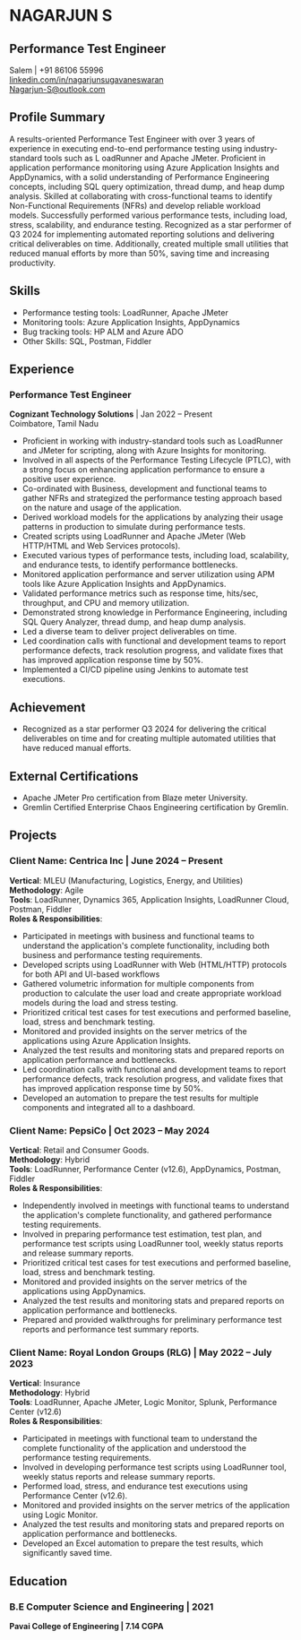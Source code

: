 # NAGARJUN S
## Performance Test Engineer
Salem | +91 86106 55996  
[linkedin.com/in/nagarjunsugavaneswaran](https://linkedin.com/in/nagarjunsugavaneswaran)  
Nagarjun-S@outlook.com

## Profile Summary
A results-oriented Performance Test Engineer with over 3 years of experience in executing end-to-end performance testing using industry-standard tools such as L oadRunner and Apache JMeter. Proficient in application performance monitoring using Azure Application Insights and AppDynamics, with a solid understanding of Performance Engineering concepts, including SQL query optimization, thread dump, and heap dump analysis. Skilled at collaborating with cross-functional teams to identify Non-Functional Requirements (NFRs) and develop reliable workload models. Successfully performed various performance tests, including load, stress, scalability, and endurance testing. Recognized as a star performer of Q3 2024 for implementing automated reporting solutions and delivering critical deliverables on time. Additionally, created multiple small utilities that reduced manual efforts by more than 50%, saving time and increasing productivity.

## Skills
- Performance testing tools: LoadRunner, Apache JMeter
- Monitoring tools: Azure Application Insights, AppDynamics
- Bug tracking tools: HP ALM and Azure ADO
- Other Skills: SQL, Postman, Fiddler

## Experience
### Performance Test Engineer 
**Cognizant Technology Solutions**  | Jan 2022 – Present  
Coimbatore, Tamil Nadu
- Proficient in working with industry-standard tools such as LoadRunner and JMeter for scripting, along with Azure Insights for monitoring.
- Involved in all aspects of the Performance Testing Lifecycle (PTLC), with a strong focus on enhancing application performance to ensure a positive user experience.
- Co-ordinated with Business, development and functional teams to gather NFRs and strategized the performance testing approach based on the nature and usage of the application.
- Derived workload models for the applications by analyzing their usage patterns in production to simulate during performance tests.
- Created scripts using LoadRunner and Apache JMeter (Web HTTP/HTML and Web Services protocols).
- Executed various types of performance tests, including load, scalability, and endurance tests, to identify performance bottlenecks.
- Monitored application performance and server utilization using APM tools like Azure Application Insights and AppDynamics.
- Validated performance metrics such as response time, hits/sec, throughput, and CPU and memory utilization.
- Demonstrated strong knowledge in Performance Engineering, including SQL Query Analyzer, thread dump, and heap dump analysis.
- Led a diverse team to deliver project deliverables on time.
- Led coordination calls with functional and development teams to report performance defects, track resolution progress, and validate fixes that has improved application response time by 50%.
- Implemented a CI/CD pipeline using Jenkins to automate test executions.

## Achievement
- Recognized as a star performer Q3 2024 for delivering the critical deliverables on time and for creating multiple automated utilities that have reduced manual efforts.

## External Certifications
- Apache JMeter Pro certification from Blaze meter University.
- Gremlin Certified Enterprise Chaos Engineering certification by Gremlin.

## Projects
### Client Name: Centrica Inc | **June 2024 – Present**  
**Vertical**: MLEU (Manufacturing, Logistics, Energy, and Utilities)  
**Methodology**: Agile  
**Tools**: LoadRunner, Dynamics 365, Application Insights, LoadRunner Cloud, Postman, Fiddler  
**Roles & Responsibilities**:
- Participated in meetings with business and functional teams to understand the application's complete functionality, including both business and performance testing requirements.
- Developed scripts using LoadRunner with Web (HTML/HTTP) protocols for both API and UI-based workflows
- Gathered volumetric information for multiple components from production to calculate the user load and create appropriate workload models during the load and stress testing.
- Prioritized critical test cases for test executions and performed baseline, load, stress and benchmark testing.
- Monitored and provided insights on the server metrics of the applications using Azure Application Insights.
- Analyzed the test results and monitoring stats and prepared reports on application performance and bottlenecks.
- Led coordination calls with functional and development teams to report performance defects, track resolution progress, and validate fixes that has improved application response time by 50%.
- Developed an automation to prepare the test results for multiple components and integrated all to a dashboard.

### Client Name: PepsiCo | **Oct 2023 – May 2024**  
**Vertical**: Retail and Consumer Goods.  
**Methodology**: Hybrid  
**Tools**: LoadRunner, Performance Center (v12.6), AppDynamics, Postman, Fiddler  
**Roles & Responsibilities**:
- Independently involved in meetings with functional teams to understand the application's complete functionality, and gathered performance testing requirements.
- Involved in preparing performance test estimation, test plan, and performance test scripts using LoadRunner tool, weekly status reports and release summary reports.
- Prioritized critical test cases for test executions and performed baseline, load, stress and benchmark testing.
- Monitored and provided insights on the server metrics of the applications using AppDynamics.
- Analyzed the test results and monitoring stats and prepared reports on application performance and bottlenecks.
- Prepared and provided walkthroughs for preliminary performance test reports and performance test summary reports.

### Client Name: Royal London Groups (RLG) | **May 2022 – July 2023**
**Vertical**: Insurance  
**Methodology**: Hybrid  
**Tools**: LoadRunner, Apache JMeter, Logic Monitor, Splunk, Performance Center (v12.6)  
**Roles & Responsibilities**:
- Participated in meetings with functional team to understand the complete functionality of the application and understood the performance testing requirements.
- Involved in developing performance test scripts using LoadRunner tool, weekly status reports and release summary reports.
- Performed load, stress, and endurance test executions using Performance Center (v12.6).
- Monitored and provided insights on the server metrics of the application using Logic Monitor.
- Analyzed the test results and monitoring stats and prepared reports on application performance and bottlenecks.
- Developed an Excel automation to prepare the test results, which significantly saved time.

## Education
### B.E Computer Science and Engineering | 2021
**Pavai College of Engineering | 7.14 CGPA**  
